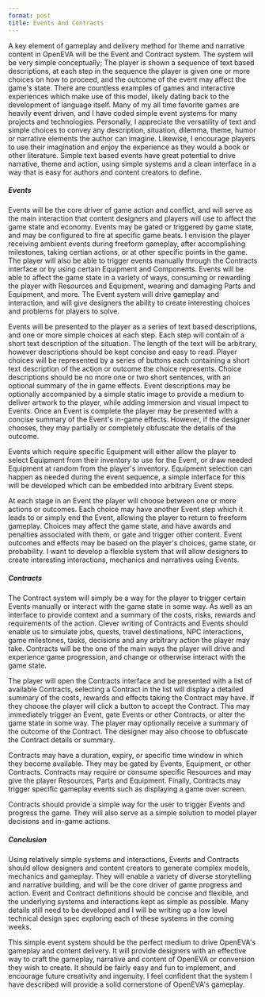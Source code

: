 ```yaml
---
format: post
title: Events And Contracts
---
```

A key element of gameplay and delivery method for theme and narrative content in OpenEVA will be the Event and Contract system. The system will be very simple conceptually; The player is shown a sequence of text based descriptions, at each step in the sequence the player is given one or more choices on how to proceed, and the outcome of the event may affect the game's state. There are countless examples of games and interactive experiences which make use of this model, likely dating back to the development of language itself. Many of my all time favorite games are heavily event driven, and I have coded simple event systems for many projects and technologies. Personally, I appreciate the versatility of text and simple choices to convey any description, situation, dilemma, theme, humor or narrative elements the author can imagine. Likewise, I encourage players to use their imagination and enjoy the experience as they would a book or other literature. Simple text based events have great potential to drive narrative, theme and action, using simple systems and a clean interface in a way that is easy for authors and content creators to define.

##### Events

Events will be the core driver of game action and conflict, and will serve as the main interaction that content designers and players will use to affect the game state and economy. Events may be gated or triggered by game state, and may be configured to fire at specific game beats. I envision the player receiving ambient events during freeform gameplay, after accomplishing milestones, taking certian actions, or at other specific points in the game. The player will also be able to trigger events manually through the Contracts interface or by using certain Equipment and Components. Events will be able to affect the game state in a variety of ways, consuming or rewarding the player with Resources and Equipment, wearing and damaging Parts and Equipment, and more. The Event system will drive gameplay and interaction, and will give designers the ability to create interesting choices and problems for players to solve.

Events will be presented to the player as a series of text based descriptions, and one or more simple choices at each step. Each step will contain of a short text description of the situation. The length of the text will be arbitrary, however descriptions should be kept concise and easy to read. Player choices will be represented by a series of buttons each containing a short text description of the action or outcome the choice represents. Choice descriptions should be no more one or two short sentences, with an optional summary of the in game effects. Event descriptions may be optionally accompanied by a simple static image to provide a medium to deliver artwork to the player, while adding immersion and visual impact to Events. Once an Event is complete the player may be presented with a concise summary of the Event's in-game effects. However, if the designer chooses, they may partially or completely obfuscate the details of the outcome.  

Events which require specific Equipment will either allow the player to select Equipment from their inventory to use for the Event, or draw needed Equipment at random from the player's inventory. Equipment selection can happen as needed during the event sequence, a simple interface for this will be developed which can be embedded into arbitrary Event steps.

At each stage in an Event the player will choose between one or more actions or outcomes. Each choice may have another Event step which it leads to or simply end the Event, allowing the player to return to freeform gameplay. Choices may affect the game state, and have awards and penalties associated with them, or gate and trigger other content. Event outcomes and effects may be based on the player's choices, game state, or probability. I want to develop a flexible system that will allow designers to create interesting interactions, mechanics and narratives using Events.

##### Contracts

The Contract system will simply be a way for the player to trigger certain Events manually or interact with the game state in some way. As well as an interface to provide context and a summary of the costs, risks, rewards and requirements of the action. Clever writing of Contracts and Events should enable us to simulate jobs, quests, travel destinations, NPC interactions, game milestones, tasks, decisions and any arbitrary action the player may take. Contracts will be the one of the main ways the player will drive and experience game progression, and change or otherwise interact with the game state.

The player will open the Contracts interface and be presented with a list of available Contracts, selecting a Contract in the list will display a detailed summary of the costs, rewards and effects taking the Contract may have. If they choose the player will click a button to accept the Contract. This may immediately trigger an Event, gate Events or other Contracts, or alter the game state in some way. The player may optionally receive a summary of the outcome of the Contract. The designer may also choose to obfuscate the Contract details or summary. 

Contracts may have a duration, expiry, or specific time window in which they become available. They may be gated by Events, Equipment, or other Contracts. Contracts may require or consume specific Resources and may give the player Resources, Parts and Equipment. Finally, Contracts may trigger specific gameplay events such as displaying a game over screen.

Contracts should provide a simple way for the user to trigger Events and progress the game. They will also serve as a simple solution to model player decisions and in-game actions. 

##### Conclusion

Using relatively simple systems and interactions, Events and Contracts should allow designers and content creators to generate complex models, mechanics and gameplay. They will enable a variety of diverse storytelling and narrative building, and will be the core driver of game progress and action. Event and Contract definitions should be concise and flexible, and the underlying systems and interactions kept as simple as possible. Many details still need to be developed and I will be writing up a low level technical design spec exploring each of these systems in the coming weeks. 

This simple event system should be the perfect medium to drive OpenEVA's gameplay and content delivery. It will provide designers with an effective way to craft the gameplay, narrative and content of OpenEVA or conversion they wish to create. It should be fairly easy and fun to implement, and encourage future creativity and ingenuity. I feel confident that the system I have described will provide a solid cornerstone of OpenEVA's gameplay.
